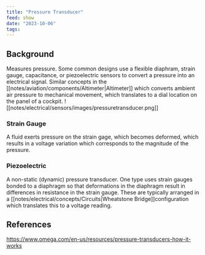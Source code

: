 ```yaml
---
title: "Pressure Transducer"
feed: show
date: "2023-10-06"
tags: 
---
```


## Background
Measures pressure. Some common designs use a flexible diaphram, strain gauge, capacitance, or piezoelectric sensors to convert a pressure into an electrical signal.  Similar concepts in the [[notes/aviation/components/Altimeter|Altimeter]] which converts ambient air pressure to mechanical movement, which translates to a dial location on the panel of a cockpit.
![[notes/electrical/sensors/images/pressuretransducer.png]]

### Strain Gauge
A fluid exerts pressure on the strain gage, which becomes deformed, which results in a voltage variation which corresponds to the magnitude of the pressure.

### Piezoelectric
A non-static (dynamic) pressure transducer. One type uses strain gauges bonded to a diaphragm so that deformations in the diaphragm result in differences in resistance in the strain gauge. These are typically arranged in a [[notes/electrical/concepts/Circuits|Wheatstone Bridge]]configuration which translates this to a voltage reading.


## References
https://www.omega.com/en-us/resources/pressure-transducers-how-it-works